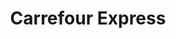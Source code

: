 ---
title: "Carrefour Express"
url: /granada/carrefour-express-calle-angel-ganivet/
shop: Lebensmittel
---
